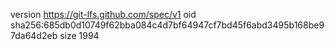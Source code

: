 version https://git-lfs.github.com/spec/v1
oid sha256:685db0d10749f62bba084c4d7bf64947cf7bd45f6abd3495b168be97da64d2eb
size 1994
